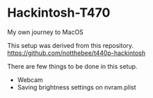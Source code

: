 # Hackintosh-T470
My own journey to MacOS

This setup was derived from this repository. 
https://github.com/notthebee/t440p-hackintosh

There are few things to be done in this setup.
- Webcam
- Saving brightness settings on nvram.plist
